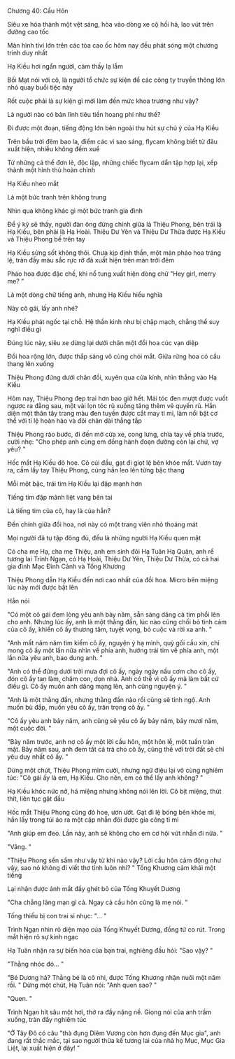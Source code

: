 




Chương 40: Cầu Hôn


Siêu xe hóa thành một vệt sáng, hòa vào dòng xe cộ hối hả, lao vút trên đường cao tốc

Màn hình tivi lớn trên các tòa cao ốc hôm nay đều phát sóng một chương trình duy nhất

Hạ Kiều hơi ngẩn người, cảm thấy lạ lẫm

Bối Mạt nói với cô, là người tổ chức sự kiện để các công ty truyền thông lớn nhỏ quay buổi tiệc này

Rốt cuộc phải là sự kiện gì mới làm đến mức khoa trương như vậy?

Là người nào có bản lĩnh tiêu tiền hoang phí như thế?

Đi được một đoạn, tiếng động lớn bên ngoài thu hút sự chú ý của Hạ Kiều

Trên bầu trời đêm bao la, điểm các vì sao sáng, flycam không biết từ đâu xuất hiện, nhiều không đếm xuể

Từ những cá thể đơn lẻ, độc lập, những chiếc flycam dần tập hợp lại, xếp thành một hình thù hoàn chỉnh

Hạ Kiều nheo mắt

Là một bức tranh trên không trung

Nhìn qua không khác gì một bức tranh gia đình

Để ý kỹ sẽ thấy, người đàn ông đứng chính giữa là Thiệu Phong, bên trái là Hạ Kiều, bên phải là Hạ Hoài. Thiệu Dư Yên và Thiệu Dư Thừa được Hạ Kiều và Thiệu Phong bế trên tay

Hạ Kiều sửng sốt không thôi. Chưa kịp định thần, một màn pháo hoa tráng lệ, tràn đầy màu sắc rực rỡ đã xuất hiện trên màn trời đêm

Pháo hoa được đặc chế, khi nổ tung xuất hiện dòng chữ "Hey girl, merry me? "

Là một dòng chữ tiếng anh, nhưng Hạ Kiều hiểu nghĩa

Này cô gái, lấy anh nhé?

Hạ Kiều phát ngốc tại chỗ. Hệ thần kinh như bị chập mạch, chẳng thể suy nghĩ điều gì



Đúng lúc này, siêu xe dừng lại dưới chân một đồi hoa cúc vạn diệp

Đồi hoa rộng lớn, được thắp sáng vô cùng chói mắt. Giữa rừng hoa có cầu thang lên xuống

Thiệu Phong đứng dưới chân đồi, xuyên qua cửa kính, nhìn thẳng vào Hạ Kiều

Hôm nay, Thiệu Phong đẹp trai hơn bao giờ hết. Mái tóc đen mượt được vuốt ngược ra đằng sau, một vài lọn tóc rũ xuống tăng thêm vẻ quyến rũ. Hắn diện một thân tây trang màu đen tuyền được cắt may tỉ mỉ, làm nổi bật cơ thể với tỉ lệ hoàn hảo và đôi chân dài thẳng tắp

Thiệu Phong rảo bước, đi đến mở cửa xe, cong lưng, chìa tay về phía trước, cười nhẹ: "Cho phép anh cùng em đồng hành đoạn đường còn lại chứ, vợ yêu? "

Hốc mắt Hạ Kiều đỏ hoe. Cô cúi đầu, gạt đi giọt lệ bên khóe mắt. Vươn tay ra, cầm lấy tay Thiệu Phong, cùng hắn leo lên từng bậc thang

Mỗi một bậc, trái tim Hạ Kiều lại đập mạnh hơn

Tiếng tim đập mãnh liệt vang bên tai

Là tiếng tim của cô, hay là của hắn?

Đến chính giữa đồi hoa, nơi này có một trang viên nhỏ thoáng mát

Mọi người đã tụ tập đông đủ, đều là những người Hạ Kiều quen mặt

Có cha mẹ Hạ, cha mẹ Thiệu, anh em sinh đôi Hạ Tuân Hạ Quân, anh rể tương lai Trình Ngạn, có Hạ Hoài, Thiệu Dư Yên, Thiệu Dư Thừa, có cả hai gia đình Mạc Đình Cảnh và Tống Khương

Thiệu Phong dẫn Hạ Kiều đến nơi cao nhất của đồi hoa. Micro bên miệng lúc này mới được bật lên

Hắn nói

"Có một cô gái đem lòng yêu anh bảy năm, sẵn sàng dâng cả tim phổi lên cho anh. Nhưng lúc ấy, anh là một thằng đần, lúc nào cũng chối bỏ tình cảm của cô ấy, khiến cô ấy thương tâm, tuyệt vọng, bỏ cuộc và rời xa anh. "

"Anh mất năm năm tìm kiếm cô ấy, nguyện ý hạ mình, quỳ gối cầu xin, chỉ mong cô ấy một lần nữa nhìn về phía anh, hướng trái tim về phía anh, một lần nữa yêu anh, bao dung anh. "

"Anh có thể đứng dưới trời mưa đợi cô ấy, ngày ngày nấu cơm cho cô ấy, đón cô ấy tan làm, chăm con, dọn nhà. Anh có thể vì cô ấy mà làm bất cứ điều gì. Cô ấy muốn anh dâng mạng lên, anh cũng nguyện ý. "

"Anh là một thằng đần, nhưng thằng đần nào rồi cũng sẽ tỉnh ngộ. Anh muốn bù đắp, muốn yêu cô ấy, trân trọng cô ấy. "

"Cô ấy yêu anh bảy năm, anh cũng sẽ yêu cô ấy bảy năm, bảy mươi năm, một cuộc đời. "



"Bảy năm trước, anh nợ cô ấy một lời cầu hôn, một hôn lễ, một tuần tràn mật. Bảy năm sau, anh đem tất cả trả cho cô ấy, cũng thề với trời đất sẽ chỉ yêu duy nhất cô ấy. "

Dừng một chút, Thiệu Phong mỉm cười, nhưng ngữ điệu lại vô cùng nghiêm túc: "Cô gái ấy là em, Hạ Kiều. Cho nên, em có thể lấy anh không? "

Hạ Kiều khóc nức nở, há miệng nhưng không nói lên lời. Cô bịt miệng, thút thít, liên tục gật đầu

Hốc mắt Thiệu Phong cũng đỏ hoe, ươn ướt. Gạt đi lệ bóng bên khóe mi, hắn lấy trong túi áo ra một cặp nhẫn đôi được gia công tỉ mỉ

"Anh giúp em đeo. Lần này, anh sẽ không cho em cơ hội vứt nhẫn đi nữa. "

"Vâng. "



"Thiệu Phong sến sẩm như vậy từ khi nào vậy? Lời cầu hôn cảm động như vậy, sao nó không đi viết thơ tình luôn nhỉ? " Tống Khương cảm khái một tiếng

Lại nhận được ánh mắt đầy ghét bỏ của Tống Khuyết Dương

"Cha chẳng lãng mạn gì cả. Ngay cả cầu hôn cũng là mẹ nói. "

Tống thiếu bị con trai sỉ nhục: "... "

Trình Ngạn nhìn rõ diện mạo của Tống Khuyết Dương, đồng tử co rút. Trong mắt hiện rõ sự kinh ngạc

Hạ Tuân nhận ra sự biến hóa của bạn trai, nghiêng đầu hỏi: "Sao vậy? "

"Thằng nhóc đó... "

"Bé Dương hả? Thằng bé là cô nhi, được Tống Khương nhận nuôi một năm rồi. " Dừng một chút, Hạ Tuân nói: "Anh quen sao? "

"Quen. "

Trình Ngạn hít sâu một hơi, thở ra đầy nặng nề. Giọng nói của anh trầm xuống, tràn đầy nghiêm túc

"Ở Tây Đô có câu "thà đụng Diêm Vương còn hơn đụng đến Mục gia", anh đang rất thắc mắc, tại sao người thừa kế tương lai của nhà họ Mục, Mục Gia Liệt, lại xuất hiện ở đây! "




